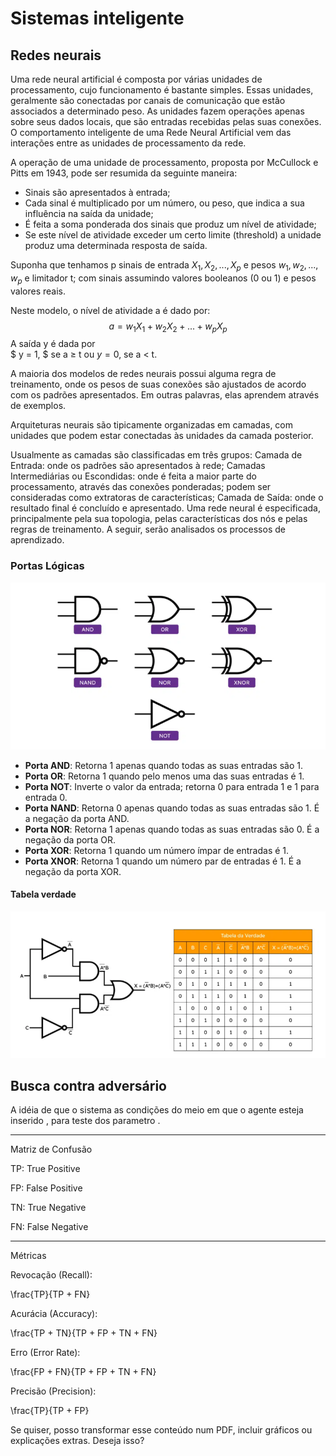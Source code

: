 # Sistemas inteligente

## Redes neurais

Uma rede neural artificial é composta por várias unidades de processamento, cujo funcionamento é bastante simples. Essas unidades, geralmente são conectadas por canais de comunicação que estão associados a determinado peso. As unidades fazem operações apenas sobre seus dados locais, que são entradas recebidas pelas suas conexões. O comportamento inteligente de uma Rede Neural Artificial vem das interações entre as unidades de processamento da rede.

A operação de uma unidade de processamento, proposta por McCullock e Pitts em 1943, pode ser resumida da seguinte maneira:

- Sinais são apresentados à entrada;
- Cada sinal é multiplicado por um número, ou peso, que indica a sua influência na saída da unidade;
- É feita a soma ponderada dos sinais que produz um nível de atividade;
 - Se este nível de atividade exceder um certo limite (threshold) a unidade produz uma determinada resposta de saída.

Suponha que tenhamos p sinais de entrada $X_1, X_2, ..., X_p$ e pesos $w_1, w_2, ..., w_p$ e limitador t; com sinais assumindo valores booleanos (0 ou 1) e pesos valores reais.

Neste modelo, o nível de atividade a é dado por:
$$a = w_1X_1 + w_2X_2 + ... + w_pX_p$$
A saída y é dada por <br>
$
y = 1,
$ se a $\geq$ t ou
$y = 0$, se a $\lt$ t.

A maioria dos modelos de redes neurais possui alguma regra de treinamento, onde os pesos de suas conexões são ajustados de acordo com os padrões apresentados. Em outras palavras, elas aprendem através de exemplos.

Arquiteturas neurais são tipicamente organizadas em camadas, com unidades que podem estar conectadas às unidades da camada posterior.


Usualmente as camadas são classificadas em três grupos:
Camada de Entrada: onde os padrões são apresentados à rede;
Camadas Intermediárias ou Escondidas: onde é feita a maior parte do processamento, através das conexões ponderadas; podem ser consideradas como extratoras de características;
Camada de Saída: onde o resultado final é concluído e apresentado.
Uma rede neural é especificada, principalmente pela sua topologia, pelas características dos nós e pelas regras de treinamento. A seguir, serão analisados os processos de aprendizado.

### Portas Lógicas

![alt text](images/image.png)
- **Porta AND**: Retorna 1 apenas quando todas as suas entradas são 1.
- **Porta OR**: Retorna 1 quando pelo menos uma das suas entradas é 1.
- **Porta NOT**: Inverte o valor da entrada; retorna 0 para entrada 1 e 1 para entrada 0.
- **Porta NAND**: Retorna 0 apenas quando todas as suas entradas são 1. É a negação da porta AND.
- **Porta NOR**: Retorna 1 apenas quando todas as suas entradas são 0. É a negação da porta OR.
- **Porta XOR**: Retorna 1 quando um número ímpar de entradas é 1.
- **Porta XNOR**: Retorna 1 quando um número par de entradas é 1. É a negação da porta XOR.


#### Tabela verdade
![alt text](images/image-1.png)


## Busca contra adversário
A idéia de que o sistema as condições do meio em que o agente esteja inserido , para teste dos parametro .

---

Matriz de Confusão

TP: True Positive

FP: False Positive

TN: True Negative

FN: False Negative



---

Métricas

Revocação (Recall):


\frac{TP}{TP + FN}

Acurácia (Accuracy):


\frac{TP + TN}{TP + FP + TN + FN}

Erro (Error Rate):


\frac{FP + FN}{TP + FP + TN + FN}

Precisão (Precision):


\frac{TP}{TP + FP}

Se quiser, posso transformar esse conteúdo num PDF, incluir gráficos ou explicações extras. Deseja isso?


